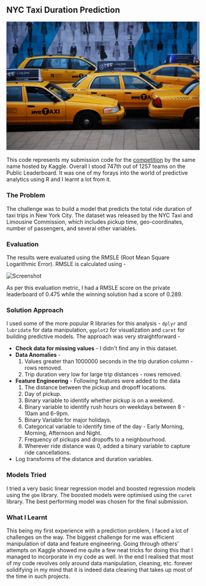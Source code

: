 ## NYC Taxi Duration Prediction

![Screenshot](https://github.com/sagar-chadha/Data-Science-Projects/blob/master/NYC-Taxi-Duration/NYC%20Taxi.jpeg)

This code represents my submission code for the [competition](https://www.kaggle.com/c/nyc-taxi-trip-duration) by the same name hosted by Kaggle. Overall I stood 747th out of 1257 teams on the Public Leaderboard. It was one of my forays into the world of predictive analytics using R and I learnt a lot from it.

### The Problem

The challenge was to build a model that predicts the total ride duration of taxi trips in New York City. The dataset was released by the NYC Taxi and Limousine Commission, which includes pickup time, geo-coordinates, number of passengers, and several other variables.

### Evaluation

The results were evaluated using the RMSLE (Root Mean Square Logarithmic Error). RMSLE is calculated using - 

![Screenshot](https://github.com/sagar-chadha/NYC-Taxi-duration/blob/master/formula.PNG)

As per this evaluation metric, I had a RMSLE score on the private leaderboard of 0.475 while the winning solution had a score of 0.289.

### Solution Approach

I used some of the more popular R libraries for this analysis - `dplyr` and `lubridate` for data manipulation, `ggplot2` for visualization and `caret` for building predictive models. The approach was very straightforward - <br>

* **Check data for missing values** - I didn't find any in this dataset.
* **Data Anomalies** - <br>
    1. Values greater than 1000000 seconds in the trip duration column - rows removed.
    2. Trip duration very low for large trip distances - rows removed.
* **Feature Engineering** - Following features were added to the data <br>
    1. The distance between the pickup and dropoff locations.
    2. Day of pickup.
    3. Binary variable to identify whether pickup is on a weekend.
    4. Binary variable to identify rush hours on weekdays between 8 - 10am and 6-9pm.
    5. Binary Variable for major holidays.
    6. Categorical variable to identify time of the day - Early Morning, Morning, Afternoon and Night.
    7. Frequency of pickups and dropoffs to a neighbourhood.
    8. Wherever ride distance was 0, added a binary variable to capture ride cancellations.
* Log transforms of the distance and duration variables.

### Models Tried

I tried a very basic linear regression model and boosted regression models using the `gbm` library. The boosted models were optimised using the `caret` library. The best performing model was chosen for the final submission.

### What I Learnt

This being my first experience with a prediction problem, I faced a lot of challenges on the way. The biggest challenge for me was efficient manipulation of data and feature engineering. Going through others' attempts on Kaggle showed me quite a few neat tricks for doing this that I managed to incorporate in my code as well. In the end I realised that most of my code revolves only around data manipulation, cleaning, etc. forever solidifying in my mind that it is indeed data cleaning that takes up most of the time in such projects.
